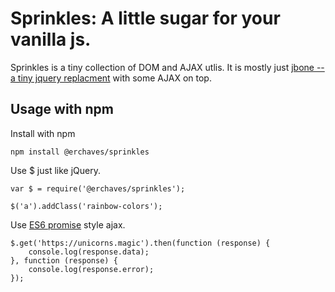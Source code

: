# Sprinkles: A little sugar for your vanilla js.

Sprinkles is a tiny collection of DOM and AJAX utlis. It is mostly just [jbone -- a tiny jquery replacment](https://www.npmjs.com/package/jbone) with some AJAX on top.

## Usage with npm

Install with npm
```
npm install @erchaves/sprinkles
```

Use $ just like jQuery.
```
var $ = require('@erchaves/sprinkles');

$('a').addClass('rainbow-colors');
```

Use [ES6 promise](https://developer.mozilla.org/en-US/docs/Web/JavaScript/Reference/Global_Objects/Promise) style ajax.
```
$.get('https://unicorns.magic').then(function (response) {
	console.log(response.data);
}, function (response) {
 	console.log(response.error);
});
```